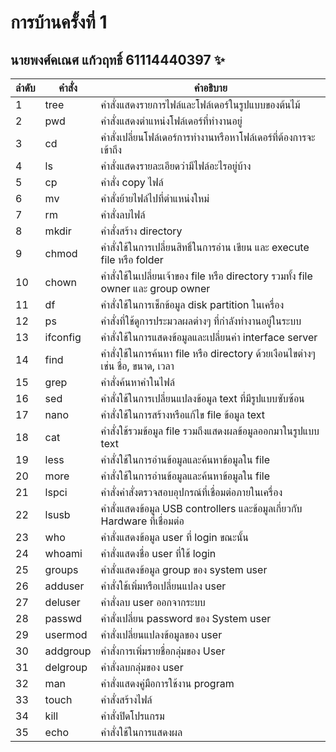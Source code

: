 # การบ้านครั้งที่ 1
## นายพงศ์คเณศ แก้วฤทธิ์ 61114440397 :sparkles:

ลำดับ       |     คำสั่ง        |        คำอธิบาย
---------- |  ------------   |--------------------------
1          |     tree        |   คำสั่งแสดงรายการไฟล์และโฟล์เดอร์ในรูปแบบของต้นไม้
2          |      pwd        |   คำสั่งแสดงตำแหน่งโฟล์เดอร์ที่ทำงานอยู่
3          |      cd         |   คำสั่งเปลี่ยนโฟล์เดอร์การทำงานหรือหาโฟล์เดอร์ที่ต้องการจะเข้าถึง
4          |      ls         |   คำสั่งแสดงรายละเอียดว่ามีไฟล์อะไรอยู่บ้าง
5          |      cp         |   คำสั่ง copy ไฟล์
6          |      mv         |   คำสั่งย้ายไฟล์ไปที่ตำแหน่งใหม่
7          |      rm         |   คำสั่งลบไฟล์
8          |     mkdir       |   คำสั่งสร้าง directory
9          |     chmod       |   คำสั่งใช้ในการเปลี่ยนสิทธิ์ในการอ่าน เขียน และ execute file หรือ folder
10         |     chown       |   คำสั่งใช้ในเปลี่ยนเจ้าของ file หรือ directory รวมทั้ง file owner และ group owner
11         |      df         |   คำสั่งใช้ในการเช็กข้อมูล disk partition ในเครื่อง
12         |      ps         |   คำสั่งที่ใช้ดูการประมวลผลต่างๆ ที่กำลังทำงานอยู่ในระบบ
13         |     ifconfig    |   คำสั่งใช้ในการแสดงข้อมูลและเปลี่ยนค่า interface server
14         |      find       |   คำสั่งใช้ในการค้นหา file หรือ directory ด้วยเงือนไขต่างๆ เช่น ชื่อ, ขนาด, เวลา
15         |      grep       |   คำสั่งค้นหาคำในไฟล์
16         |      sed        |   คำสั่งใช้ในการเปลี่ยนแปลงข้อมูล text ที่มีรูปแบบซับซ้อน
17         |     nano        |   คำสั่งใช้ในการสร้างหรือแก้ไข file ข้อมูล text
18         |     cat         |   คำสั่งใช้รวมข้อมูล file รวมถึงแสดงผลข้อมูลออกมาในรูปแบบ text
19         |     less        |   คำสั่งใช้ในการอ่านข้อมูลและค้นหาข้อมูลใน file
20         |     more        |   คำสั่งใช้ในการอ่านข้อมูลและค้นหาข้อมูลใน file
21         |     lspci       |   คำสั่งคำสั่งตรวจสอบอุปกรณ์ที่เชื่อมต่อภายในเครื่อง
22         |     lsusb       |   คำสั่งแสดงข้อมูล USB controllers และข้อมูลเกี่ยวกับ Hardware ที่เชื่อมต่อ
23         |     who         |   คำสั่งแสดงข้อมูล user ที่ login ขณะนั้น
24         |    whoami       |   คำสั่งแสดงชื่อ user ที่ใช้ login
25         |    groups       |   คำสั่งแสดงข้อมูล group ของ system user
26         |    adduser      |   คำสั่งใช้เพิ่มหรือเปลี่ยนแปลง user
27         |    deluser      |   คำสั่งลบ user ออกจากระบบ
28         |    passwd       |   คำสั่งเปลี่ยน password ของ System user
29         |    usermod      |   คำสั่งเปลี่ยนแปลงข้อมูลของ user
30         |   addgroup      |   คำสั่งการเพิ่มรายชื่อกลุ่มของ User
31         |   delgroup      |   คำสั่งลบกลุ่มของ user
32         |   man           |   คำสั่งแสดงคู่มือการใช้งาน program
33         |   touch         |   คำสั่งสร้างไฟล์
34         |   kill          |   คำสั่งปิดโปรแกรม
35         |   echo          |   คำสั่งใช้ในการแสดงผล
 
